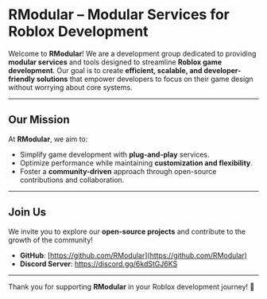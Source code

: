 # RModular – Modular Services for Roblox Development

Welcome to **RModular**! We are a development group dedicated to providing **modular services** and tools designed to streamline **Roblox game development**. Our goal is to create **efficient, scalable, and developer-friendly solutions** that empower developers to focus on their game design without worrying about core systems.

---

## Our Mission

At **RModular**, we aim to:
- Simplify game development with **plug-and-play** services.
- Optimize performance while maintaining **customization and flexibility**.
- Foster a **community-driven** approach through open-source contributions and collaboration.

---

## Join Us

We invite you to explore our **open-source projects** and contribute to the growth of the community!

- **GitHub**: [https://github.com/RModular](https://github.com/RModular)
- **Discord Server**: https://discord.gg/6kdStGJ6KS

---

Thank you for supporting **RModular** in your Roblox development journey! 🚀
